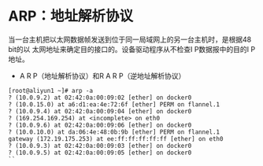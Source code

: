 # ARP：地址解析协议

当一台主机把以太网数据帧发送到位于同一局域网上的另一台主机时，是根据48 bit的以
太网地址来确定目的接口的。设备驱动程序从不检查I P数据报中的目的I P地址。

- A R P（地址解析协议）和R A R P（逆地址解析协议）

```log
[root@aliyun1 ~]# arp -a
? (10.0.9.2) at 02:42:0a:00:09:02 [ether] on docker0
? (10.0.15.0) at a6:d1:ea:4e:72:6f [ether] PERM on flannel.1
? (10.0.9.4) at 02:42:0a:00:09:04 [ether] on docker0
? (169.254.169.254) at <incomplete> on eth0
? (10.0.9.6) at 02:42:0a:00:09:06 [ether] on docker0
? (10.0.10.0) at da:06:4e:48:0b:9b [ether] PERM on flannel.1
gateway (172.19.175.253) at ee:ff:ff:ff:ff:ff [ether] on eth0
? (10.0.9.3) at 02:42:0a:00:09:03 [ether] on docker0
? (10.0.9.5) at 02:42:0a:00:09:05 [ether] on docker0
``
